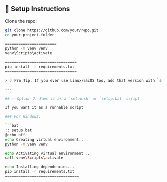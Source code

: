 ## 🚀 Setup Instructions

Clone the repo:

```bash
git clone https://github.com/your/repo.git
cd your-project-folder

=======================
python -m venv venv
venv\Scripts\activate

================================
pip install -r requirements.txt
================================

> 💡 Pro Tip: If you ever use Linux/macOS too, add that version with `source venv/bin/activate`.

---

## ✅ Option 2: Save it as a `setup.sh` or `setup.bat` script

If you want it as a runnable script:

### For Windows:

```bat
:: setup.bat
@echo off
echo Creating virtual environment...
python -m venv venv

echo Activating virtual environment...
call venv\Scripts\activate

echo Installing dependencies...
pip install -r requirements.txt
=================================